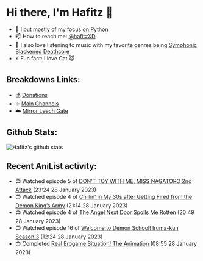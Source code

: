 # Hi there, I'm Hafitz 👋
- 🐍 I put mostly of my focus on [Python](https://python.org)
- 📫 How to reach me: [@hafitzXD](https://t.me/hafitzXD)
- 🎵 I also love listening to music with my favorite genres being [Symphonic Blackened Deathcore](https://youtu.be/qyYmS_iBcy4)
- ⚡ Fun fact: I love Cat 😺

## Breakdowns Links:
- 💰 [Donations](https://t.me/TheBreakdowns/2)
- ✨ [Main Channels](https://t.me/TheBreakdowns)
- ☁️ [Mirror Leech Gate](https://t.me/BreakdownsGate)

## Github Stats:
![Hafitz's github stats](https://github-readme-stats.vercel.app/api?username=breakdowns&show_icons=true&count_private=true&bg_color=00000000&text_color=777)

## Recent AniList activity:
<!-- ANILIST_ACTIVITY:start -->

-   📺 Watched episode 5 of [DON'T TOY WITH ME, MISS NAGATORO 2nd Attack](https://anilist.co/anime/140596) (23:24 28 January 2023)
-   📺 Watched episode 4 of [Chillin’ in My 30s after Getting Fired from the Demon King’s Army](https://anilist.co/anime/152523) (21:14 28 January 2023)
-   📺 Watched episode 4 of [The Angel Next Door Spoils Me Rotten](https://anilist.co/anime/143338) (20:49 28 January 2023)
-   📺 Watched episode 16 of [Welcome to Demon School! Iruma-kun Season 3](https://anilist.co/anime/139092) (12:24 28 January 2023)
-   📺 Completed [Real Erogame Situation! The Animation](https://anilist.co/anime/100485) (08:55 28 January 2023)

<!-- ANILIST_ACTIVITY:end -->
